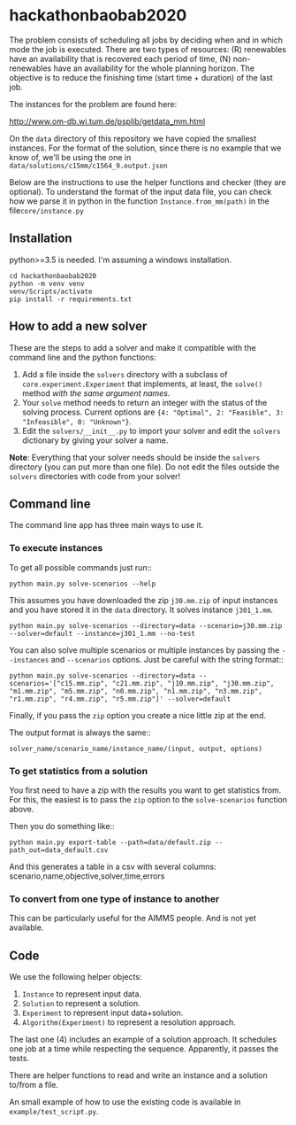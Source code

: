 # hackathonbaobab2020

The problem consists of scheduling all jobs by deciding when and in which mode the job is executed.
There are two types of resources: (R) renewables have an availability that is recovered each period of time, (N) non-renewables have an availability for the whole planning horizon.
The objective is to reduce the finishing time (start time + duration) of the last job.

The instances for the problem are found here:

http://www.om-db.wi.tum.de/psplib/getdata_mm.html

On the `data` directory of this repository we have copied the smallest instances.
For the format of the solution, since there is no example that we know of, we'll be using the one in `data/solutions/c15mm/c1564_9.output.json`

Below are the instructions to use the helper functions and checker (they are optional).
To understand the format of the input data file, you can check how we parse it in python in the function `Instance.from_mm(path)` in the file`core/instance.py`

## Installation

python>=3.5 is needed. I'm assuming a windows installation.

```
cd hackathonbaobab2020
python -m venv venv
venv/Scripts/activate
pip install -r requirements.txt
```

## How to add a new solver

These are the steps to add a solver and make it compatible with the command line and the python functions:

1. Add a file inside the `solvers` directory with a subclass of `core.experiment.Experiment` that implements, at least, the `solve()` method *with the same argument names*.
1. Your `solve` method needs to return an integer with the status of the solving process. Current options are `{4: "Optimal", 2: "Feasible", 3: "Infeasible", 0: "Unknown"}`.
1. Edit the `solvers/__init__.py` to import your solver and edit the `solvers` dictionary by giving your solver a name.

**Note**: Everything that your solver needs should be inside the `solvers` directory (you can put more than one file). Do not edit the files outside the `solvers` directories with code from your solver!

## Command line

The command line app has three main ways to use it.

### To execute instances

To get all possible commands just run::

    python main.py solve-scenarios --help

This assumes you have downloaded the zip `j30.mm.zip` of input instances and you have stored it in the `data` directory. It solves instance `j301_1.mm`.
    
    python main.py solve-scenarios --directory=data --scenario=j30.mm.zip --solver=default --instance=j301_1.mm --no-test

You can also solve multiple scenarios or multiple instances by passing the `--instances` and `--scenarios` options. Just be careful with the string format::

    python main.py solve-scenarios --directory=data --scenarios='["c15.mm.zip", "c21.mm.zip", "j10.mm.zip", "j30.mm.zip", "m1.mm.zip", "m5.mm.zip", "n0.mm.zip", "n1.mm.zip", "n3.mm.zip", "r1.mm.zip", "r4.mm.zip", "r5.mm.zip"]' --solver=default

Finally, if you pass the `zip` option you create a nice little zip at the end.

The output format is always the same::

    solver_name/scenario_name/instance_name/(input, output, options)

### To get statistics from a solution

You first need to have a zip with the results you want to get statistics from. For this, the easiest is to pass the `zip` option to the `solve-scenarios` function above.

Then you do something like::

    python main.py export-table --path=data/default.zip --path_out=data_default.csv

And this generates a table in a csv with several columns: scenario,name,objective,solver,time,errors

### To convert from one type of instance to another

This can be particularly useful for the AIMMS people. And is not yet available.

## Code

We use the following helper objects:

1. `Instance` to represent input data.
2. `Solution` to represent a solution.
3. `Experiment` to represent input data+solution.
4. `Algorithm(Experiment)` to represent a resolution approach.

The last one (4) includes an example of a solution approach. It schedules one job at a time while respecting the sequence. Apparently, it passes the tests.

There are helper functions to read and write an instance and a solution to/from a file.

An small example of how to use the existing code is available in `example/test_script.py`.

